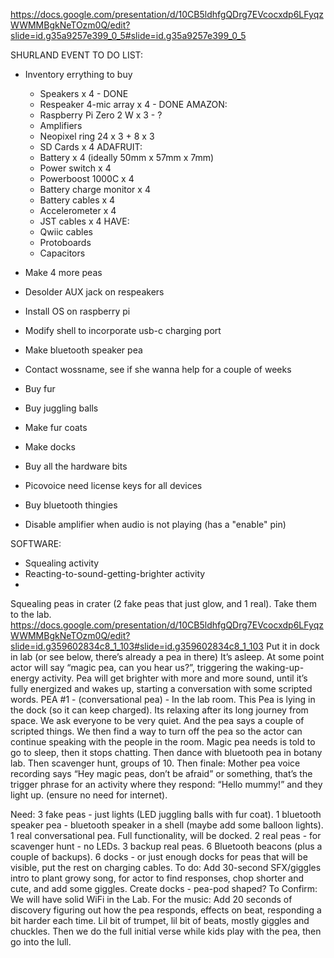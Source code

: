 https://docs.google.com/presentation/d/10CB5ldhfgQDrg7EVcocxdp6LFyqzWWMMBgkNeTOzm0Q/edit?slide=id.g35a9257e399_0_5#slide=id.g35a9257e399_0_5

SHURLAND EVENT TO DO LIST:
* Inventory errything to buy
  * Speakers x 4 - DONE
  * Respeaker 4-mic array x 4 - DONE
  AMAZON:
  * Raspberry Pi Zero 2 W x 3 - ?
  * Amplifiers
  * Neopixel ring 24 x 3 + 8 x 3
  * SD Cards x 4
  ADAFRUIT:  
  * Battery x 4 (ideally 50mm x 57mm x 7mm)
  * Power switch x 4
  * Powerboost 1000C x 4
  * Battery charge monitor x 4
  * Battery cables x 4
  * Accelerometer x 4
  * JST cables x 4
  HAVE:
  * Qwiic cables
  * Protoboards
  * Capacitors



* Make 4 more peas
* Desolder AUX jack on respeakers
* Install OS on raspberry pi
* Modify shell to incorporate usb-c charging port
* Make bluetooth speaker pea
* Contact wossname, see if she wanna help for a couple of weeks
* Buy fur
* Buy juggling balls
* Make fur coats
* Make docks
* Buy all the hardware bits
* Picovoice need license keys for all devices
* Buy bluetooth thingies
* Disable amplifier when audio is not playing (has a "enable" pin) 

SOFTWARE:
* Squealing activity
* Reacting-to-sound-getting-brighter activity
* 

Squealing peas in crater (2 fake peas that just glow, and 1 real).
Take them to the lab.
https://docs.google.com/presentation/d/10CB5ldhfgQDrg7EVcocxdp6LFyqzWWMMBgkNeTOzm0Q/edit?slide=id.g359602834c8_1_103#slide=id.g359602834c8_1_103 
Put it in dock in lab (or see below, there’s already a pea in there)
It’s asleep. At some point actor will say “magic pea, can you hear us?”, triggering the waking-up-energy activity.  Pea will get brighter with more and more sound, until it’s fully energized and wakes up, starting a conversation with some scripted words. 
PEA #1 - (conversational pea) - In the lab room. This Pea is lying in the dock (so it can keep charged). Its relaxing after its long journey from space. We ask everyone to be very quiet. And the pea says a couple of scripted things. We then find a way to turn off the pea so the actor can continue speaking with the people in the room.
Magic pea needs is told to go to sleep, then it stops chatting. 
Then dance with bluetooth pea in botany lab.
Then scavenger hunt, groups of 10.
Then finale: Mother pea voice recording says “Hey magic peas, don’t be afraid” or something, that’s the trigger phrase for an activity where they respond: “Hello mummy!” and they light up. (ensure no need for internet).

Need:
3 fake peas - just lights (LED juggling balls with fur coat).
1 bluetooth speaker pea - bluetooth speaker in a shell (maybe add some balloon lights).
1 real conversational pea. Full functionality, will be docked.
2 real peas - for scavenger hunt - no LEDs.
3 backup real peas.
6 Bluetooth beacons (plus a couple of backups).
6 docks - or just enough docks for peas that will be visible, put the rest on charging cables.
To do:
Add 30-second SFX/giggles intro to plant growy song, for actor to find responses, chop shorter and cute, and add some giggles.
Create docks - pea-pod shaped?
To Confirm:
We will have solid WiFi in the Lab.
For the music: Add 20 seconds of discovery figuring out how the pea responds, effects on beat, responding a bit harder each time. Lil bit of trumpet, lil bit of beats, mostly giggles and chuckles. Then we do the full initial verse while kids play with the pea, then go into the lull.

